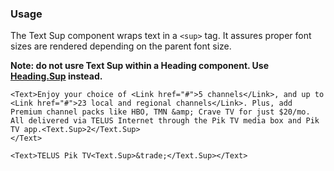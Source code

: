 ### Usage

The Text Sup component wraps text in a `<sup>` tag. It assures proper font sizes are rendered depending on the parent font size.

**Note: do not usre Text Sup within a Heading component. Use [Heading.Sup](#headingsup) instead.**

```
<Text>Enjoy your choice of <Link href="#">5 channels</Link>, and up to <Link href="#">23 local and regional channels</Link>. Plus, add Premium channel packs like HBO, TMN &amp; Crave TV for just $20/mo. All delivered via TELUS Internet through the Pik TV media box and Pik TV app.<Text.Sup>2</Text.Sup>
</Text>
```

```
<Text>TELUS Pik TV<Text.Sup>&trade;</Text.Sup></Text>
```
